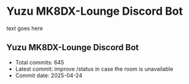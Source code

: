 # Yuzu MK8DX-Lounge Discord Bot
text goes here

## Yuzu MK8DX-Lounge Discord Bot

- Total commits: 645
- Latest commit: improve /status in case the room is unavailable
- Commit date: 2025-04-24

